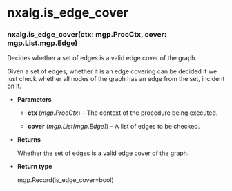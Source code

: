 # nxalg.is_edge_cover


### nxalg.is_edge_cover(ctx: mgp.ProcCtx, cover: mgp.List.mgp.Edge)
Decides whether a set of edges is a valid edge cover of the graph.

Given a set of edges, whether it is an edge covering can
be decided if we just check whether all nodes of the graph
has an edge from the set, incident on it.


* **Parameters**

    
    * **ctx** (*mgp.ProcCtx*) – The context of the procedure being executed.


    * **cover** (*mgp.List[mgp.Edge]*) – A list of edges to be checked.



* **Returns**

    Whether the set of edges is a valid edge cover of the graph.



* **Return type**

    mgp.Record(is_edge_cover=bool)
